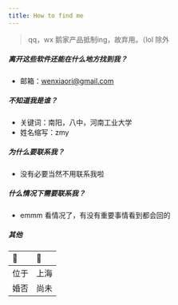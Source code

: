 ```yaml
---
title: How to find me
---
```


> qq，wx 鹅家产品抵制ing，故弃用。（lol 除外


##### 离开这些软件还能在什么地方找到我？

* 邮箱：wenxiaori@gmail.com

##### 不知道我是谁？

* 关键词：南阳，八中，河南工业大学
* 姓名缩写：zmy

##### 为什么要联系我？

* 没有必要当然不用联系我啦

##### 什么情况下需要联系我？

* emmm 看情况了，有没有重要事情看到都会回的

##### 其他

| 🌟 | 🌛 |
|:--|:--|
| 位于 | 上海 |
| 婚否 | 尚未 |